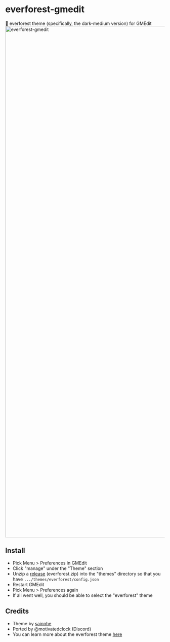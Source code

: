 # everforest-gmedit
🌲 everforest theme (specifically, the dark-medium version) for GMEdit
<img width="1612" alt="everforest-gmedit" src="https://github.com/user-attachments/assets/fdace6e8-44fe-4fd3-9419-1d0435a3cfdd">
## Install

* Pick Menu > Preferences in GMEdit
* Click "manage" under the "Theme" section
* Unzip a [release](https://github.com/tthrelfo/everforest-gmedit/releases/tag/v1.0.0.0) (everforest.zip) into the "themes" directory so that you have `.../themes/everforest/config.json`
* Restart GMEdit
* Pick Menu > Preferences again
* If all went well, you should be able to select the "everforest" theme

## Credits

* Theme by [sainnhe](https://github.com/sainnhe)
* Ported by @motivatedclock (Discord)
* You can learn more about the everforest theme [here](https://github.com/sainnhe/everforest)
